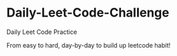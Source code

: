 # Daily-Leet-Code-Challenge
Daily Leet Code Practice

From easy to hard, day-by-day to build up leetcode habit!
